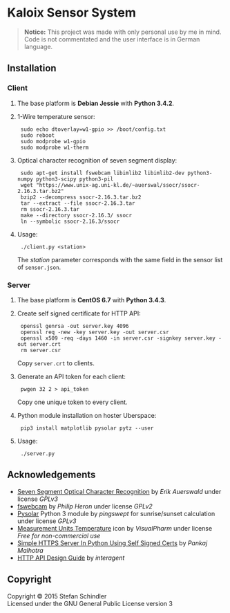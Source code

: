 # Kaloix Sensor System
> **Notice:** This project was made with only personal use by me in mind. Code
> is not commentated and the user interface is in German language.

## Installation
### Client
1. The base platform is  **Debian Jessie** with **Python 3.4.2**.

2. 1-Wire temperature sensor:

		sudo echo dtoverlay=w1-gpio >> /boot/config.txt
		sudo reboot
		sudo modprobe w1-gpio
		sudo modprobe w1-therm

3. Optical character recognition of seven segment display:

		sudo apt-get install fswebcam libimlib2 libimlib2-dev python3-numpy python3-scipy python3-pil
		wget "https://www.unix-ag.uni-kl.de/~auerswal/ssocr/ssocr-2.16.3.tar.bz2"
		bzip2 --decompress ssocr-2.16.3.tar.bz2
		tar --extract --file ssocr-2.16.3.tar
		rm ssocr-2.16.3.tar
		make --directory ssocr-2.16.3/ ssocr
		ln --symbolic ssocr-2.16.3/ssocr

4. Usage:

		./client.py <station>

	The *station* parameter corresponds with the same field in the sensor list
	of `sensor.json`.

### Server
1. The base platform is **CentOS 6.7** with **Python 3.4.3**.

2. Create self signed certificate for HTTP API:

		openssl genrsa -out server.key 4096
		openssl req -new -key server.key -out server.csr
		openssl x509 -req -days 1460 -in server.csr -signkey server.key -out server.crt
		rm server.csr

	Copy `server.crt` to clients.

3. Generate an API token for each client:

		pwgen 32 2 > api_token

	Copy one unique token to every client.

4. Python module installation on hoster Uberspace:

		pip3 install matplotlib pysolar pytz --user

5. Usage:

		./server.py

## Acknowledgements
* [Seven Segment Optical Character Recognition](https://www.unix-ag.uni-kl.de/~auerswal/ssocr/)
  by *Erik Auerswald* under license *GPLv3*
* [fswebcam](http://www.sanslogic.co.uk/fswebcam/) by *Philip Heron* under
  license *GPLv2*
* [Pysolar](http://pysolar.org/) Python 3 module by *pingswept* for
  sunrise/sunset calculation under license *GPLv3*
* [Measurement Units Temperature](http://www.veryicon.com/icons/system/icons8-metro-style/measurement-units-temperature.html)
  icon by *VisualPharm* under license *Free for non-commercial use*
* [Simple HTTPS Server In Python Using Self Signed Certs](http://pankajmalhotra.com/Simple-HTTPS-Server-In-Python-Using-Self-Signed-Certs/)
  by *Pankaj Malhotra*
* [HTTP API Design Guide](https://github.com/interagent/http-api-design) by
  *interagent*

## Copyright
Copyright © 2015 Stefan Schindler  
Licensed under the GNU General Public License version 3
